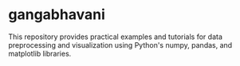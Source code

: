 # gangabhavani
This repository provides practical examples and tutorials for data preprocessing and visualization using Python's numpy, pandas, and matplotlib libraries. 
